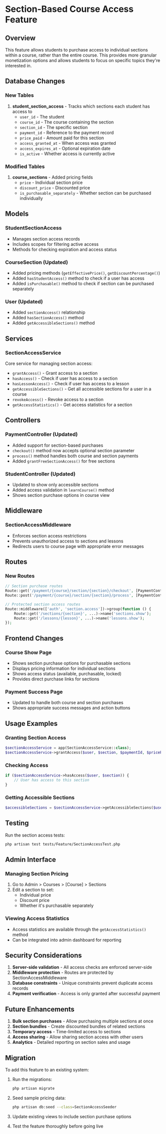 # Section-Based Course Access Feature

## Overview

This feature allows students to purchase access to individual sections within a course, rather than the entire course. This provides more granular monetization options and allows students to focus on specific topics they're interested in.

## Database Changes

### New Tables

1. **student_section_access** - Tracks which sections each student has access to
   - `user_id` - The student
   - `course_id` - The course containing the section
   - `section_id` - The specific section
   - `payment_id` - Reference to the payment record
   - `price_paid` - Amount paid for this section
   - `access_granted_at` - When access was granted
   - `access_expires_at` - Optional expiration date
   - `is_active` - Whether access is currently active

### Modified Tables

1. **course_sections** - Added pricing fields
   - `price` - Individual section price
   - `discount_price` - Discounted price
   - `is_purchasable_separately` - Whether section can be purchased individually

## Models

### StudentSectionAccess
- Manages section access records
- Includes scopes for filtering active access
- Methods for checking expiration and access status

### CourseSection (Updated)
- Added pricing methods (`getEffectivePrice()`, `getDiscountPercentage()`)
- Added `hasStudentAccess()` method to check if a user has access
- Added `isPurchasable()` method to check if section can be purchased separately

### User (Updated)
- Added `sectionAccess()` relationship
- Added `hasSectionAccess()` method
- Added `getAccessibleSections()` method

## Services

### SectionAccessService
Core service for managing section access:

- `grantAccess()` - Grant access to a section
- `hasAccess()` - Check if user has access to a section
- `hasLessonAccess()` - Check if user has access to a lesson
- `getAccessibleSections()` - Get all accessible sections for a user in a course
- `revokeAccess()` - Revoke access to a section
- `getAccessStatistics()` - Get access statistics for a section

## Controllers

### PaymentController (Updated)
- Added support for section-based purchases
- `checkout()` method now accepts optional section parameter
- `process()` method handles both course and section payments
- Added `grantFreeSectionAccess()` for free sections

### StudentController (Updated)
- Updated to show only accessible sections
- Added access validation in `learnCourse()` method
- Shows section purchase options in course view

## Middleware

### SectionAccessMiddleware
- Enforces section access restrictions
- Prevents unauthorized access to sections and lessons
- Redirects users to course page with appropriate error messages

## Routes

### New Routes
```php
// Section purchase routes
Route::get('/payment/{course}/section/{section}/checkout', [PaymentController::class, 'checkout'])->name('payment.section.checkout');
Route::post('/payment/{course}/section/{section}/process', [PaymentController::class, 'process'])->name('payment.section.process');

// Protected section access routes
Route::middleware(['auth', 'section.access'])->group(function () {
    Route::get('/sections/{section}', ...)->name('sections.show');
    Route::get('/lessons/{lesson}', ...)->name('lessons.show');
});
```

## Frontend Changes

### Course Show Page
- Shows section purchase options for purchasable sections
- Displays pricing information for individual sections
- Shows access status (available, purchasable, locked)
- Provides direct purchase links for sections

### Payment Success Page
- Updated to handle both course and section purchases
- Shows appropriate success messages and action buttons

## Usage Examples

### Granting Section Access
```php
$sectionAccessService = app(SectionAccessService::class);
$sectionAccessService->grantAccess($user, $section, $paymentId, $pricePaid);
```

### Checking Access
```php
if ($sectionAccessService->hasAccess($user, $section)) {
    // User has access to this section
}
```

### Getting Accessible Sections
```php
$accessibleSections = $sectionAccessService->getAccessibleSections($user, $course);
```

## Testing

Run the section access tests:
```bash
php artisan test tests/Feature/SectionAccessTest.php
```

## Admin Interface

### Managing Section Pricing
1. Go to Admin > Courses > [Course] > Sections
2. Edit a section to set:
   - Individual price
   - Discount price
   - Whether it's purchasable separately

### Viewing Access Statistics
- Access statistics are available through the `getAccessStatistics()` method
- Can be integrated into admin dashboard for reporting

## Security Considerations

1. **Server-side validation** - All access checks are enforced server-side
2. **Middleware protection** - Routes are protected by SectionAccessMiddleware
3. **Database constraints** - Unique constraints prevent duplicate access records
4. **Payment verification** - Access is only granted after successful payment

## Future Enhancements

1. **Bulk section purchases** - Allow purchasing multiple sections at once
2. **Section bundles** - Create discounted bundles of related sections
3. **Temporary access** - Time-limited access to sections
4. **Access sharing** - Allow sharing section access with other users
5. **Analytics** - Detailed reporting on section sales and usage

## Migration

To add this feature to an existing system:

1. Run the migrations:
   ```bash
   php artisan migrate
   ```

2. Seed sample pricing data:
   ```bash
   php artisan db:seed --class=SectionAccessSeeder
   ```

3. Update existing views to include section purchase options

4. Test the feature thoroughly before going live
